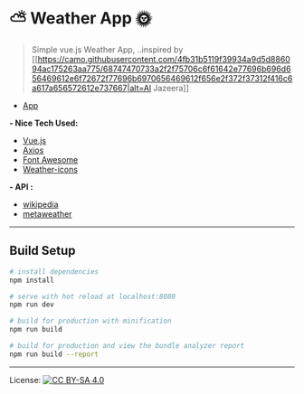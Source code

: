 # :partly_sunny: Weather App :sun_with_face:

> Simple vue.js Weather App, ..inspired by [[https://camo.githubusercontent.com/4fb31b5119f39934a9d5d886094ac175263aa775/68747470733a2f2f75706c6f61642e77696b696d656469612e6f72672f77696b6970656469612f656e2f372f37312f416c6a617a656572612e737667|alt=Al Jazeera]]

- [App](http://weather.is-great.org)

<strong>- Nice Tech Used:</strong>

- [Vue.js](https://vuejs.org)
- [Axios](https://github.com/axios/axios)
- [Font Awesome](https://fontawesome.io)
- [Weather-icons](http://erikflowers.github.io/weather-icons/)

<strong>- API :</strong>

- [wikipedia](https://en.wikipedia.org)
- [metaweather](https://www.metaweather.com)

---

## Build Setup

``` bash
# install dependencies
npm install

# serve with hot reload at localhost:8080
npm run dev

# build for production with minification
npm run build

# build for production and view the bundle analyzer report
npm run build --report
```

***
License: [![CC BY-SA 4.0](https://img.shields.io/badge/License-CC%20BY--SA%204.0-lightgrey.svg "CC")](https://creativecommons.org/licenses/by-sa/4.0/)
